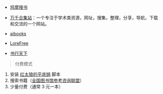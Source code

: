 - [鸠摩搜书](https://www.jiumodiary.com/)

- [万千合集站](http://www.toplinks.cc/)：一个专注于学术类资源，网址，搜集，整理，分享，导航，下载和交流的一个网站。

- [aibooks](https://www.aibooks.cc/)

- [LoreFree](https://ebook2.lorefree.com/)

- [书行天下](https://www.sxpdf.com/)

> 付费模式

1. 安装 [红太狼的平底锅](https://greasyfork.org/zh-CN/scripts/388744-%E7%BA%A2%E5%A4%AA%E7%8B%BC%E7%9A%84%E5%B9%B3%E5%BA%95%E9%94%85) 脚本
2. 搜索书籍（[全国图书馆参考咨询联盟](http://book.ucdrs.superlib.net/advsearch.jsp?null)）
3. 少量付费（通常 3 元一本）